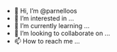 - 👋 Hi, I’m @parnelloos
- 👀 I’m interested in ...
- 🌱 I’m currently learning ...
- 💞️ I’m looking to collaborate on ...
- 📫 How to reach me ...

<!---
parnelloos/parnelloos is a ✨ special ✨ repository because its `README.md` (this file) appears on your GitHub profile.
You can click the Preview link to take a look at your changes.
--->
